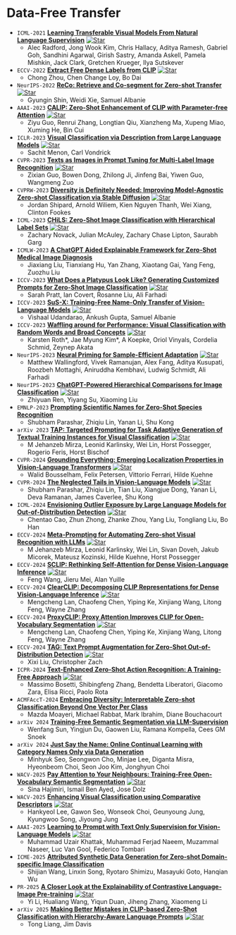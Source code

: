 # Data-Free Transfer

* `ICML-2021` **[Learning Transferable Visual Models From Natural Language Supervision](https://proceedings.mlr.press/v139/radford21a/radford21a.pdf)** [![Star](https://img.shields.io/github/stars/openai/CLIP.svg?style=social&label=Star)](https://github.com/openai/CLIP)
    * Alec Radford, Jong Wook Kim, Chris Hallacy, Aditya Ramesh, Gabriel Goh, Sandhini Agarwal, Girish Sastry, Amanda Askell, Pamela Mishkin, Jack Clark, Gretchen Krueger, Ilya Sutskever
* `ECCV-2022` **[Extract Free Dense Labels from CLIP](https://arxiv.org/pdf/2112.01071)** [![Star](https://img.shields.io/github/stars/chongzhou96/MaskCLIP.svg?style=social&label=Star)](https://github.com/chongzhou96/MaskCLIP)
    * Chong Zhou, Chen Change Loy, Bo Dai
* `NeurIPS-2022` **[ReCo: Retrieve and Co-segment for Zero-shot Transfer](https://arxiv.org/pdf/2206.07045)** [![Star](https://img.shields.io/github/stars/NoelShin/reco.svg?style=social&label=Star)](https://github.com/NoelShin/reco)
    * Gyungin Shin, Weidi Xie, Samuel Albanie
* `AAAI-2023` **[CALIP: Zero-Shot Enhancement of CLIP with Parameter-free Attention](https://arxiv.org/pdf/2209.14169)** [![Star](https://img.shields.io/github/stars/ZiyuGuo99/CALIP.svg?style=social&label=Star)](https://github.com/ZiyuGuo99/CALIP)
    * Ziyu Guo, Renrui Zhang, Longtian Qiu, Xianzheng Ma, Xupeng Miao, Xuming He, Bin Cui
* `ICLR-2023` **[Visual Classification via Description from Large Language Models](https://openreview.net/pdf?id=jlAjNL8z5cs)** [![Star](https://img.shields.io/github/stars/sachit-menon/classify_by_description_release.svg?style=social&label=Star)](https://github.com/sachit-menon/classify_by_description_release)
    * Sachit Menon, Carl Vondrick
* `CVPR-2023` **[Texts as Images in Prompt Tuning for Multi-Label Image Recognition](https://openaccess.thecvf.com/content/CVPR2023/papers/Guo_Texts_as_Images_in_Prompt_Tuning_for_Multi-Label_Image_Recognition_CVPR_2023_paper.pdf)** [![Star](https://img.shields.io/github/stars/guozix/TaI-DPT.svg?style=social&label=Star)](https://github.com/guozix/TaI-DPT)
    * Zixian Guo, Bowen Dong, Zhilong Ji, Jinfeng Bai, Yiwen Guo, Wangmeng Zuo
* `CVPRW-2023` **[Diversity is Definitely Needed: Improving Model-Agnostic Zero-shot Classification via Stable Diffusion](https://openaccess.thecvf.com/content/CVPR2023W/GCV/papers/Shipard_Diversity_Is_Definitely_Needed_Improving_Model-Agnostic_Zero-Shot_Classification_via_Stable_CVPRW_2023_paper.pdf)** [![Star](https://img.shields.io/github/stars/Jordan-HS/Diversity_is_Definitely_Needed.svg?style=social&label=Star)](https://github.com/Jordan-HS/Diversity_is_Definitely_Needed)
    * Jordan Shipard, Arnold Wiliem, Kien Nguyen Thanh, Wei Xiang, Clinton Fookes
* `ICML-2023` **[CHiLS: Zero-Shot Image Classification with Hierarchical Label Sets](https://proceedings.mlr.press/v202/novack23a/novack23a.pdf)** [![Star](https://img.shields.io/github/stars/acmi-lab/CHILS.svg?style=social&label=Star)](https://github.com/acmi-lab/CHILS)
    * Zachary Novack, Julian McAuley, Zachary Chase Lipton, Saurabh Garg
* `ICMLW-2023` **[A ChatGPT Aided Explainable Framework for Zero-Shot Medical Image Diagnosis](https://arxiv.org/pdf/2307.01981)**
    * Jiaxiang Liu, Tianxiang Hu, Yan Zhang, Xiaotang Gai, Yang Feng, Zuozhu Liu
* `ICCV-2023` **[What Does a Platypus Look Like? Generating Customized Prompts for Zero-Shot Image Classification](https://openaccess.thecvf.com/content/ICCV2023/papers/Pratt_What_Does_a_Platypus_Look_Like_Generating_Customized_Prompts_for_ICCV_2023_paper.pdf)** [![Star](https://img.shields.io/github/stars/sarahpratt/CuPL.svg?style=social&label=Star)](https://github.com/sarahpratt/CuPL)
    * Sarah Pratt, Ian Covert, Rosanne Liu, Ali Farhadi
* `ICCV-2023` **[SuS-X: Training-Free Name-Only Transfer of Vision-Language Models](https://openaccess.thecvf.com/content/ICCV2023/papers/Udandarao_SuS-X_Training-Free_Name-Only_Transfer_of_Vision-Language_Models_ICCV_2023_paper.pdf)** [![Star](https://img.shields.io/github/stars/vishaal27/SuS-X.svg?style=social&label=Star)](https://github.com/vishaal27/SuS-X)
    * Vishaal Udandarao, Ankush Gupta, Samuel Albanie
* `ICCV-2023` **[Waffling around for Performance: Visual Classification with Random Words and Broad Concepts](https://openaccess.thecvf.com/content/ICCV2023/papers/Roth_Waffling_Around_for_Performance_Visual_Classification_with_Random_Words_and_ICCV_2023_paper.pdf)** [![Star](https://img.shields.io/github/stars/ExplainableML/WaffleCLIP.svg?style=social&label=Star)](https://github.com/ExplainableML/WaffleCLIP)
    * Karsten Roth*, Jae Myung Kim*, A Koepke, Oriol Vinyals, Cordelia Schmid, Zeynep Akata
* `NeurIPS-2023` **[Neural Priming for Sample-Efficient Adaptation](https://proceedings.neurips.cc/paper_files/paper/2023/file/cea5bc68b890bffb10f18aaaab2becb1-Paper-Conference.pdf)** [![Star](https://img.shields.io/github/stars/RAIVNLab/neural-priming.svg?style=social&label=Star)](https://github.com/RAIVNLab/neural-priming)
    * Matthew Wallingford, Vivek Ramanujan, Alex Fang, Aditya Kusupati, Roozbeh Mottaghi, Aniruddha Kembhavi, Ludwig Schmidt, Ali Farhadi
* `NeurIPS-2023` **[ChatGPT-Powered Hierarchical Comparisons for Image Classification](https://proceedings.neurips.cc/paper_files/paper/2023/file/dc81297c791bb989deade65c6bd8c1d8-Paper-Conference.pdf)** [![Star](https://img.shields.io/github/stars/Zhiyuan-R/ChatGPT-Powered-Hierarchical-Comparisons-for-Image-Classification.svg?style=social&label=Star)](https://github.com/Zhiyuan-R/ChatGPT-Powered-Hierarchical-Comparisons-for-Image-Classification)
    * Zhiyuan Ren, Yiyang Su, Xiaoming Liu
* `EMNLP-2023` **[Prompting Scientific Names for Zero-Shot Species Recognition](https://aclanthology.org/2023.emnlp-main.610.pdf)**
    * Shubham Parashar, Zhiqiu Lin, Yanan Li, Shu Kong
* `arXiv 2023` **[TAP: Targeted Prompting for Task Adaptive Generation of Textual Training Instances for Visual Classification](https://arxiv.org/pdf/2309.06809)** [![Star](https://img.shields.io/github/stars/jmiemirza/TAP.svg?style=social&label=Star)](https://github.com/jmiemirza/TAP)
    * M Jehanzeb Mirza, Leonid Karlinsky, Wei Lin, Horst Possegger, Rogerio Feris, Horst Bischof
* `CVPR-2024` **[Grounding Everything: Emerging Localization Properties in Vision-Language Transformers](https://openaccess.thecvf.com/content/CVPR2024/papers/Bousselham_Grounding_Everything_Emerging_Localization_Properties_in_Vision-Language_Transformers_CVPR_2024_paper.pdf)** [![Star](https://img.shields.io/github/stars/WalBouss/GEM.svg?style=social&label=Star)](https://github.com/WalBouss/GEM)
    * Walid Bousselham, Felix Petersen, Vittorio Ferrari, Hilde Kuehne
* `CVPR-2024` **[The Neglected Tails in Vision-Language Models](https://openaccess.thecvf.com/content/CVPR2024/papers/Parashar_The_Neglected_Tails_in_Vision-Language_Models_CVPR_2024_paper.pdf)** [![Star](https://img.shields.io/github/stars/shubhamprshr27/NeglectedTailsVLM.svg?style=social&label=Star)](https://github.com/shubhamprshr27/NeglectedTailsVLM)
    * Shubham Parashar, Zhiqiu Lin, Tian Liu, Xiangjue Dong, Yanan Li, Deva Ramanan, James Caverlee, Shu Kong
* `ICML-2024` **[Envisioning Outlier Exposure by Large Language Models for Out-of-Distribution Detection](https://arxiv.org/pdf/2406.00806)** [![Star](https://img.shields.io/github/stars/tmlr-group/EOE.svg?style=social&label=Star)](https://github.com/tmlr-group/EOE)
    * Chentao Cao, Zhun Zhong, Zhanke Zhou, Yang Liu, Tongliang Liu, Bo Han
* `ECCV-2024` **[Meta-Prompting for Automating Zero-shot Visual Recognition with LLMs](https://arxiv.org/pdf/2403.11755)** [![Star](https://img.shields.io/github/stars/jmiemirza/Meta-Prompting.svg?style=social&label=Star)](https://github.com/jmiemirza/Meta-Prompting)
    * M Jehanzeb Mirza, Leonid Karlinsky, Wei Lin, Sivan Doveh, Jakub Micorek, Mateusz Kozinski, Hilde Kuehne, Horst Possegger
* `ECCV-2024` **[SCLIP: Rethinking Self-Attention for Dense Vision-Language Inference](https://arxiv.org/pdf/2312.01597)** [![Star](https://img.shields.io/github/stars/wangf3014/SCLIP.svg?style=social&label=Star)](https://github.com/wangf3014/SCLIP)
    * Feng Wang, Jieru Mei, Alan Yuille
* `ECCV-2024` **[ClearCLIP: Decomposing CLIP Representations for Dense Vision-Language Inference](https://arxiv.org/pdf/2407.12442)** [![Star](https://img.shields.io/github/stars/mc-lan/ClearCLIP.svg?style=social&label=Star)](https://github.com/mc-lan/ClearCLIP)
    * Mengcheng Lan, Chaofeng Chen, Yiping Ke, Xinjiang Wang, Litong Feng, Wayne Zhang
* `ECCV-2024` **[ProxyCLIP: Proxy Attention Improves CLIP for Open-Vocabulary Segmentation](https://arxiv.org/pdf/2408.04883)** [![Star](https://img.shields.io/github/stars/mc-lan/ProxyCLIP.svg?style=social&label=Star)](https://github.com/mc-lan/ProxyCLIP)
    * Mengcheng Lan, Chaofeng Chen, Yiping Ke, Xinjiang Wang, Litong Feng, Wayne Zhang
* `ECCV-2024` **[TAG: Text Prompt Augmentation for Zero-Shot Out-of-Distribution Detection](https://openreview.net/pdf?id=ghJXIRlKat#page=7.41)** [![Star](https://img.shields.io/github/stars/XixiLiu95/TAG.svg?style=social&label=Star)](https://github.com/XixiLiu95/TAG)
    * Xixi Liu, Christopher Zach
* `ICPR-2024` **[Text-Enhanced Zero-Shot Action Recognition: A Training-Free Approach](https://arxiv.org/pdf/2408.16412)** [![Star](https://img.shields.io/github/stars/MaXDL4Phys/tear.svg?style=social&label=Star)](https://github.com/MaXDL4Phys/tear)
    * Massimo Bosetti, Shibingfeng Zhang, Bendetta Liberatori, Giacomo Zara, Elisa Ricci, Paolo Rota
* `ACMFAccT-2024` **[Embracing Diversity: Interpretable Zero-shot Classification Beyond One Vector Per Class](https://dl.acm.org/doi/pdf/10.1145/3630106.3659039)**
    * Mazda Moayeri, Michael Rabbat, Mark Ibrahim, Diane Bouchacourt
* `arXiv 2024` **[Training-Free Semantic Segmentation via LLM-Supervision](https://arxiv.org/pdf/2404.00701)**
    * Wenfang Sun, Yingjun Du, Gaowen Liu, Ramana Kompella, Cees GM Snoek
* `arXiv 2024` **[Just Say the Name: Online Continual Learning with Category Names Only via Data Generation](https://arxiv.org/pdf/2403.10853)**
    * Minhyuk Seo, Seongwon Cho, Minjae Lee, Diganta Misra, Hyeonbeom Choi, Seon Joo Kim, Jonghyun Choi
* `WACV-2025` **[Pay Attention to Your Neighbours: Training-Free Open-Vocabulary Semantic Segmentation](https://arxiv.org/pdf/2404.08181)** [![Star](https://img.shields.io/github/stars/sinahmr/NACLIP.svg?style=social&label=Star)](https://github.com/sinahmr/NACLIP)
    * Sina Hajimiri, Ismail Ben Ayed, Jose Dolz
* `WACV-2025` **[Enhancing Visual Classification using Comparative Descriptors](https://arxiv.org/pdf/2411.05357)** [![Star](https://img.shields.io/github/stars/hk1ee/Comparative-CLIP.svg?style=social&label=Star)](https://github.com/hk1ee/Comparative-CLIP)
    * Hankyeol Lee, Gawon Seo, Wonseok Choi, Geunyoung Jung, Kyungwoo Song, Jiyoung Jung
* `AAAI-2025` **[Learning to Prompt with Text Only Supervision for Vision-Language Models](https://arxiv.org/pdf/2401.02418)** [![Star](https://img.shields.io/github/stars/muzairkhattak/ProText.svg?style=social&label=Star)](https://github.com/muzairkhattak/ProText)
    * Muhammad Uzair Khattak, Muhammad Ferjad Naeem, Muzammal Naseer, Luc Van Gool, Federico Tombari
* `ICME-2025` **[Attributed Synthetic Data Generation for Zero-shot Domain-specific Image Classification](https://arxiv.org/pdf/2504.04510)**
    * Shijian Wang, Linxin Song, Ryotaro Shimizu, Masayuki Goto, Hanqian Wu
* `PR-2025` **[A Closer Look at the Explainability of Contrastive Language-Image Pre-training](https://arxiv.org/pdf/2304.05653)** [![Star](https://img.shields.io/github/stars/xmed-lab/CLIP_Surgery.svg?style=social&label=Star)](https://github.com/xmed-lab/CLIP_Surgery)
    * Yi Li, Hualiang Wang, Yiqun Duan, Jiheng Zhang, Xiaomeng Li
* `arXiv 2025` **[Making Better Mistakes in CLIP-based Zero-Shot Classification with Hierarchy-Aware Language Prompts](https://arxiv.org/pdf/2503.02248)** [![Star](https://img.shields.io/github/stars/ltong1130ztr/HAPrompts.svg?style=social&label=Star)](https://github.com/ltong1130ztr/HAPrompts)
    * Tong Liang, Jim Davis
